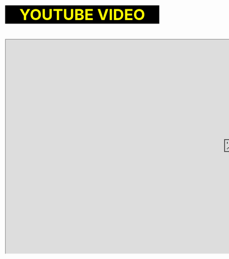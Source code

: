 <!--YOUTUBE VIDEO TAG-->

<!DOCTYPE html>
<html>
<body>

<h3 style="font-size: 50px; background: black; color:yellow; text-align: center;">YOUTUBE VIDEO</h3>  

<iframe width="1500" height="700" src="https://www.youtube.com/embed/80OX5xMvJP4">
</iframe>

</body>
</html>

<!--END YOUTUBE VIDEO-->

</body>
<head>
  
<style>

h1{
      color: white;
      background-color:blue;
      text-align: center;
      font-size: 50px;
      transition: 1s;
      font-style:all;
    }
    h1:hover{
      letter-spacing: 8px;
      background-color: red;
    }

  audio{
      color: black;
      background-color:red;
      text-align: center;
      font-size: 50px;
      transition: 1s;
      font-style:all;
    }
    audio:hover{
      letter-spacing: 8px;
      background-color: green;
    }
  

  

  </style>

</head>

</html>
